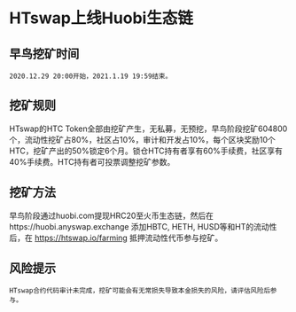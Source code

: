 # HTswap上线Huobi生态链

## 早鸟挖矿时间
	2020.12.29 20:00开始，2021.1.19 19:59结束。

## 挖矿规则

HTswap的HTC Token全部由挖矿产生，无私募，无预挖，早鸟阶段挖矿604800个，流动性挖矿占80%，社区占10%，审计和开发占10%，每个区块奖励10个HTC，挖矿产出的50%锁定6个月。锁仓HTC持有者享有60%手续费，社区享有40%手续费。HTC持有者可投票调整挖矿参数。

## 挖矿方法

早鸟阶段通过huobi.com提现HRC20至火币生态链，然后在https://huobi.anyswap.exchange 添加HBTC, HETH, HUSD等和HT的流动性后，在 https://htswap.io/farming 抵押流动性代币参与挖矿。

## 风险提示
	HTswap合约代码审计未完成，挖矿可能会有无常损失导致本金损失的风险，请评估风险后参与。
